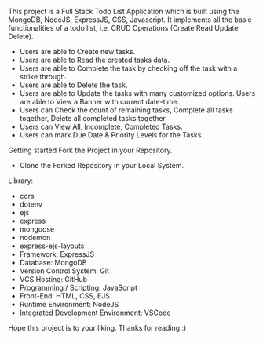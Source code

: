 This project is a Full Stack Todo List Application which is built using the MongoDB, NodeJS, ExpressJS, CSS, Javascript. It implements all the basic functionalities of a todo list, i.e, CRUD Operations (Create Read Update Delete).

-  Users are able to Create new tasks.
-  Users are able to Read the created tasks data.
-  Users are able to Complete the task by checking off the task with a strike through.
-  Users are able to Delete the task.
-  Users are able to Update the tasks with many customized options.
   Users are able to View a Banner with current date-time.
-  Users can Check the count of remaining tasks, Complete all tasks together, Delete all completed tasks together.
-  Users can View All, Incomplete, Completed Tasks.
-  Users can mark Due Date & Priority Levels for the Tasks.

 Getting started
   Fork the Project in your Repository.
-  Clone the Forked Repository in your Local System.

Library:
   -  cors
   -  dotenv
   -  ejs
   -  express
   -  mongoose
   -  nodemon
   -  express-ejs-layouts
-  Framework: ExpressJS
-  Database: MongoDB
-  Version Control System: Git
-  VCS Hosting: GitHub
-  Programming / Scripting: JavaScript
-  Front-End: HTML, CSS, EJS
-  Runtime Environment: NodeJS
-  Integrated Development Environment: VSCode

Hope this project is to your liking. Thanks for reading :)


